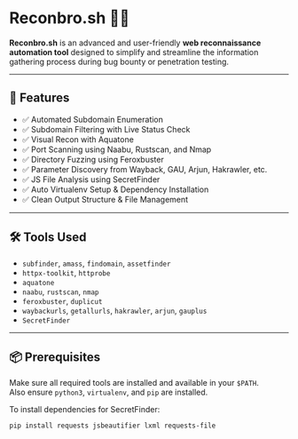 # Reconbro.sh 🕵️‍♂️

**Reconbro.sh** is an advanced and user-friendly **web reconnaissance automation tool** designed to simplify and streamline the information gathering process during bug bounty or penetration testing.

---

## 🚀 Features

- ✅ Automated Subdomain Enumeration  
- ✅ Subdomain Filtering with Live Status Check  
- ✅ Visual Recon with Aquatone  
- ✅ Port Scanning using Naabu, Rustscan, and Nmap  
- ✅ Directory Fuzzing using Feroxbuster  
- ✅ Parameter Discovery from Wayback, GAU, Arjun, Hakrawler, etc.  
- ✅ JS File Analysis using SecretFinder  
- ✅ Auto Virtualenv Setup & Dependency Installation  
- ✅ Clean Output Structure & File Management

---

## 🛠️ Tools Used

- `subfinder`, `amass`, `findomain`, `assetfinder`  
- `httpx-toolkit`, `httprobe`  
- `aquatone`  
- `naabu`, `rustscan`, `nmap`  
- `feroxbuster`, `duplicut`  
- `waybackurls`, `getallurls`, `hakrawler`, `arjun`, `gauplus`  
- `SecretFinder`

---

## 📦 Prerequisites

Make sure all required tools are installed and available in your `$PATH`.  
Also ensure `python3`, `virtualenv`, and `pip` are installed.

To install dependencies for SecretFinder:
```bash
pip install requests jsbeautifier lxml requests-file

